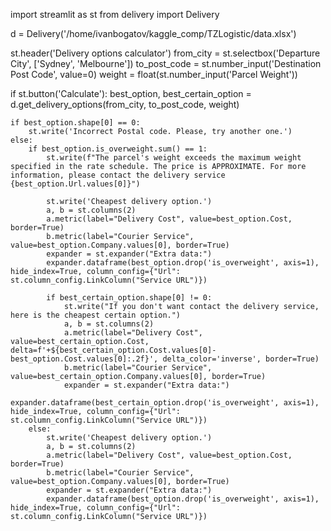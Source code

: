 import streamlit as st
from delivery import Delivery

d = Delivery('/home/ivanbogatov/kaggle_comp/TZLogistic/data.xlsx')

st.header('Delivery options calculator')
from_city = st.selectbox('Departure City', ['Sydney', 'Melbourne'])
to_post_code = st.number_input('Destination Post Code', value=0)
weight = float(st.number_input('Parcel Weight'))



if st.button('Calculate'):
    best_option, best_certain_option = d.get_delivery_options(from_city, to_post_code, weight)

    if best_option.shape[0] == 0:
        st.write('Incorrect Postal code. Please, try another one.')
    else:
        if best_option.is_overweight.sum() == 1:
            st.write(f"The parcel's weight exceeds the maximum weight specified in the rate schedule. The price is APPROXIMATE. For more information, please contact the delivery service {best_option.Url.values[0]}")

            st.write('Cheapest delivery option.')
            a, b = st.columns(2)
            a.metric(label="Delivery Cost", value=best_option.Cost, border=True)
            b.metric(label="Courier Service", value=best_option.Company.values[0], border=True)
            expander = st.expander("Extra data:")
            expander.dataframe(best_option.drop('is_overweight', axis=1), hide_index=True, column_config={"Url": st.column_config.LinkColumn("Service URL")})

            if best_certain_option.shape[0] != 0:
                st.write("If you don't want contact the delivery service, here is the cheapest certain option.")
                a, b = st.columns(2)
                a.metric(label="Delivery Cost", value=best_certain_option.Cost, delta=f'+${best_certain_option.Cost.values[0]-best_option.Cost.values[0]:.2f}', delta_color='inverse', border=True)
                b.metric(label="Courier Service", value=best_certain_option.Company.values[0], border=True)
                expander = st.expander("Extra data:")
                expander.dataframe(best_certain_option.drop('is_overweight', axis=1), hide_index=True, column_config={"Url": st.column_config.LinkColumn("Service URL")})
        else:
            st.write('Cheapest delivery option.')
            a, b = st.columns(2)
            a.metric(label="Delivery Cost", value=best_option.Cost, border=True)
            b.metric(label="Courier Service", value=best_option.Company.values[0], border=True)
            expander = st.expander("Extra data:")
            expander.dataframe(best_option.drop('is_overweight', axis=1), hide_index=True, column_config={"Url": st.column_config.LinkColumn("Service URL")})
